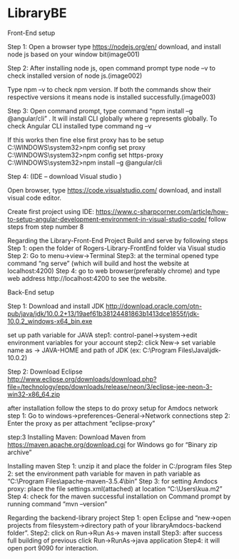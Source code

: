# LibraryBE

Front-End setup

Step 1:
Open a browser type https://nodejs.org/en/  download, and install node js based on your window bit(image001)

Step 2:
After installing node js, open command prompt type node –v to check installed version of node js.(image002)

Type npm –v to check npm version. If both the commands show their respective versions it means node is installed successfully.(image003)

Step 3:
Open command prompt, type command “npm install –g @angular/cli” . It will install CLI globally where g represents globally. To check Angular CLI installed type command ng –v

If this works then fine else first proxy has to be setup
C:\WINDOWS\system32>npm config set proxy <your proxy>
C:\WINDOWS\system32>npm config set https-proxy <your proxy>
C:\WINDOWS\system32>npm install –g @angular/cli

Step 4: (IDE – download Visual studio )

Open browser, type https://code.visualstudio.com/ download, and install visual code editor.

Create first project using IDE:
https://www.c-sharpcorner.com/article/how-to-setup-angular-development-environment-in-visual-studio-code/
follow steps from step number 8

Regarding the Library-Front-End Project
Build and serve by following steps 
Step 1: open the folder of  Rogers-Library-FrontEnd folder via Visual studio
Step 2: Go to menu->view->Terminal
Step3: at the terminal opened type command “ng serve” (which will build and host the website at localhost:4200)
Step 4: go to web browser(preferably chrome) and type web address http://localhost:4200 to see the website.


Back-End setup

Step 1:
Download  and install JDK
http://download.oracle.com/otn-pub/java/jdk/10.0.2+13/19aef61b38124481863b1413dce1855f/jdk-10.0.2_windows-x64_bin.exe

set up path variable for JAVA
step1: control-panel->system->edit environment variables for your account
step2: click New-> set variable name as -> JAVA-HOME and path of JDK (ex: C:\Program Files\Java\jdk-10.0.2)

Step 2:
Download Eclipse
http://www.eclipse.org/downloads/download.php?file=/technology/epp/downloads/release/neon/3/eclipse-jee-neon-3-win32-x86_64.zip

after installation follow the steps to do proxy setup for Amdocs network
step 1: Go to windows->preferences-General->Network connections
step 2: Enter the proxy as per attachment “eclipse-proxy”

step:3 
Installing Maven:
Download Maven from https://maven.apache.org/download.cgi for Windows go for “Binary zip archive”

Installing maven
Step 1: unzip it and place the folder in C:/program files
Step 2: set the environment path variable for maven in path variable as “C:\Program Files\apache-maven-3.5.4\bin”
Step 3: for setting Amdocs proxy: place the file settings.xml(attached) at location “C:\Users\kua\.m2” 
Step 4: check for the maven successful installation on Command prompt by running command “mvn –version”

Regarding the backend-library  project 
Step 1: open Eclipse and “new->open projects from filesystem->directory path of your libraryAmdocs-backend folder”.
Step2: click on Run->Run As-> maven install
Step3: after success full building of previous click  Run->RunAs->java application
Step4: it will open port 9090 for interaction.


